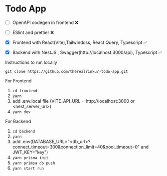 # Todo App

- [ ] OpenAPI codegen in frontend ❌
- [ ] ESlint and prettier ❌
- [x] Frontend with React(Vite),Tailwindcss, React Query, Typescript ✅ 
- [x] Backend with NestJS , Swagger(http://localhost:3000/api), Typescript ✅ 


Instructions to run locally

```git clone https://github.com/therealrinku/-todo-app.git```

For Frontend 
  1. ``` cd frontend  ```
  2. ``` yarn  ```
  3. add .env.local file (VITE_API_URL = http://localhost:3000 or <nest_server_url>) 
  4. ``` yarn dev ```

For Backend 
  1. ``` cd backend ```
  2. ``` yarn  ``` 
  3. add .env(DATABASE_URL="<db_url>?connect_timeout=300&connection_limit=40&pool_timeout=0" and JWT_KEY="key")
  4. ``` yarn prisma init ```
  5. ``` yarn primsa db push ```
  6. ``` yarn start run ```


